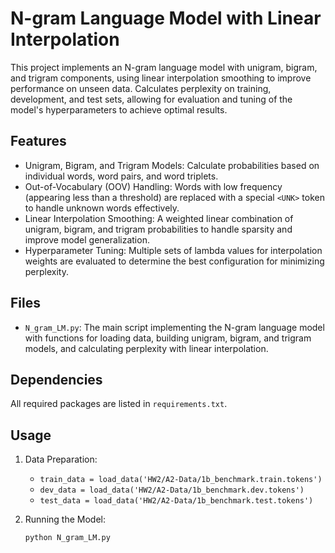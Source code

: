 # N-gram Language Model with Linear Interpolation

This project implements an N-gram language model with unigram, bigram, and trigram components, using linear interpolation smoothing to improve performance on unseen data. Calculates perplexity on training, development, and test sets, allowing for evaluation and tuning of the model's hyperparameters to achieve optimal results.

## Features

- Unigram, Bigram, and Trigram Models: Calculate probabilities based on individual words, word pairs, and word triplets.
- Out-of-Vocabulary (OOV) Handling: Words with low frequency (appearing less than a threshold) are replaced with a special `<UNK>` token to handle unknown words effectively.
- Linear Interpolation Smoothing: A weighted linear combination of unigram, bigram, and trigram probabilities to handle sparsity and improve model generalization.
- Hyperparameter Tuning: Multiple sets of lambda values for interpolation weights are evaluated to determine the best configuration for minimizing perplexity.

## Files

- `N_gram_LM.py`: The main script implementing the N-gram language model with functions for loading data, building unigram, bigram, and trigram models, and calculating perplexity with linear interpolation.
## Dependencies

All required packages are listed in `requirements.txt`.

## Usage

1. Data Preparation: 
    - `train_data = load_data('HW2/A2-Data/1b_benchmark.train.tokens')`
    - `dev_data = load_data('HW2/A2-Data/1b_benchmark.dev.tokens')`
    - `test_data = load_data('HW2/A2-Data/1b_benchmark.test.tokens')`

2. Running the Model:

    ```bash
    python N_gram_LM.py
    ```




